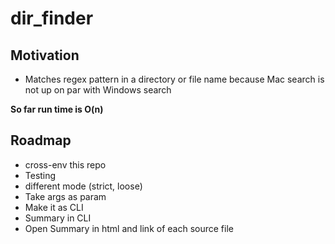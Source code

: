 # dir_finder
## Motivation
- Matches regex pattern in a directory or file name because Mac search is not up on par with Windows search

**So far run time is O(n)**

## Roadmap
- cross-env this repo
- Testing
- different mode (strict, loose)
- Take args as param
- Make it as CLI
- Summary in CLI
- Open Summary in html and link of each source file

